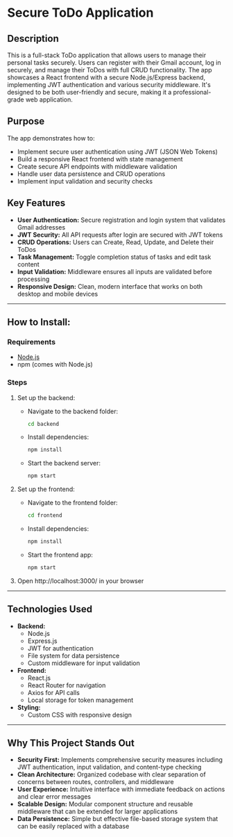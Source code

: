 # Secure ToDo Application

## Description

This is a full-stack ToDo application that allows users to manage their personal tasks securely. Users can register with their Gmail account, log in securely, and manage their ToDos with full CRUD functionality. The app showcases a React frontend with a secure Node.js/Express backend, implementing JWT authentication and various security middleware. It's designed to be both user-friendly and secure, making it a professional-grade web application.

## Purpose

The app demonstrates how to:

-   Implement secure user authentication using JWT (JSON Web Tokens)
-   Build a responsive React frontend with state management
-   Create secure API endpoints with middleware validation
-   Handle user data persistence and CRUD operations
-   Implement input validation and security checks

## Key Features

-   **User Authentication:** Secure registration and login system that validates Gmail addresses
-   **JWT Security:** All API requests after login are secured with JWT tokens
-   **CRUD Operations:** Users can Create, Read, Update, and Delete their ToDos
-   **Task Management:** Toggle completion status of tasks and edit task content
-   **Input Validation:** Middleware ensures all inputs are validated before processing
-   **Responsive Design:** Clean, modern interface that works on both desktop and mobile devices

---

## How to Install:

### Requirements

-   [Node.js](https://nodejs.org/)
-   npm (comes with Node.js)

### Steps

1. Set up the backend:

    - Navigate to the backend folder:
        ```bash
        cd backend
        ```
    - Install dependencies:
        ```bash
        npm install
        ```
    - Start the backend server:
        ```bash
        npm start
        ```

2. Set up the frontend:

    - Navigate to the frontend folder:
        ```bash
        cd frontend
        ```
    - Install dependencies:
        ```bash
        npm install
        ```
    - Start the frontend app:
        ```bash
        npm start
        ```

3. Open http://localhost:3000/ in your browser

---

## Technologies Used

-   **Backend:**
    -   Node.js
    -   Express.js
    -   JWT for authentication
    -   File system for data persistence
    -   Custom middleware for input validation
-   **Frontend:**
    -   React.js
    -   React Router for navigation
    -   Axios for API calls
    -   Local storage for token management
-   **Styling:**
    -   Custom CSS with responsive design

---

## Why This Project Stands Out

-   **Security First:** Implements comprehensive security measures including JWT authentication, input validation, and content-type checking
-   **Clean Architecture:** Organized codebase with clear separation of concerns between routes, controllers, and middleware
-   **User Experience:** Intuitive interface with immediate feedback on actions and clear error messages
-   **Scalable Design:** Modular component structure and reusable middleware that can be extended for larger applications
-   **Data Persistence:** Simple but effective file-based storage system that can be easily replaced with a database
